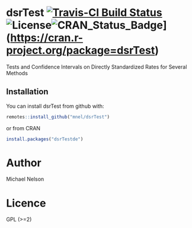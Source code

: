 # dsrTest [![Travis-CI Build Status](https://travis-ci.org/mnel/dsrTest.svg?branch=master)](https://travis-ci.org/mnel/dsrTest)![License](http://img.shields.io/badge/license-GPL%20%28%3E=%202%29-brightgreen.svg?style=flat)![CRAN_Status_Badge](http://www.r-pkg.org/badges/version/dsrTest)](https://cran.r-project.org/package=dsrTest)

Tests and Confidence Intervals on Directly Standardized Rates for Several Methods

## Installation

You can install dsrTest from github with:

```R
remotes::install_github("mnel/dsrTest")
```
or from CRAN

```R
install.packages("dsrTestde")
```

# Author 

Michael Nelson

# Licence

GPL (>=2)
